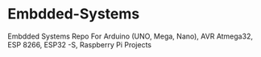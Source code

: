 # Embdded-Systems
Embdded Systems Repo For Arduino (UNO, Mega, Nano), AVR Atmega32, ESP 8266, ESP32 -S, Raspberry Pi Projects

